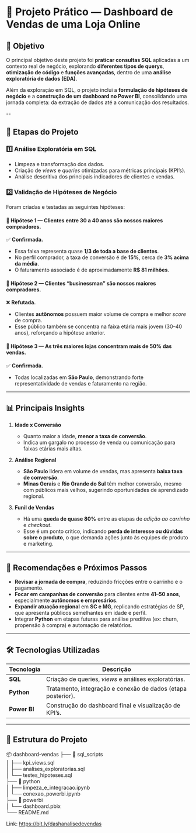 # 🧠 Projeto Prático — Dashboard de Vendas de uma Loja Online  

## 🎯 Objetivo  
O principal objetivo deste projeto foi **praticar consultas SQL** aplicadas a um contexto real de negócio, explorando **diferentes tipos de querys**, **otimização de código** e **funções avançadas**, dentro de uma **análise exploratória de dados (EDA)**.  

Além da exploração em SQL, o projeto inclui a **formulação de hipóteses de negócio** e a **construção de um dashboard no Power BI**, consolidando uma jornada completa: da extração de dados até a comunicação dos resultados.

--

## 🧩 Etapas do Projeto  

### **1️⃣ Análise Exploratória em SQL**  
- Limpeza e transformação dos dados.  
- Criação de *views* e *queries* otimizadas para métricas principais (KPI’s).  
- Análise descritiva dos principais indicadores de clientes e vendas.

### **2️⃣ Validação de Hipóteses de Negócio**  
Foram criadas e testadas as seguintes hipóteses:  

#### 🧮 Hipótese 1 — Clientes entre 30 a 40 anos são nossos maiores compradores.  
✅ **Confirmada.**  
- Essa faixa representa quase **1/3 de toda a base de clientes**.  
- No perfil comprador, a taxa de conversão é de **15%**, cerca de **3% acima da média**.  
- O faturamento associado é de aproximadamente **R$ 81 milhões**.  

#### 💼 Hipótese 2 — Clientes “businessman” são nossos maiores compradores.  
❌ **Refutada.**  
- Clientes **autônomos** possuem maior volume de compra e melhor *score* de compra.  
- Esse público também se concentra na faixa etária mais jovem (30–40 anos), reforçando a hipótese anterior.

#### 🏬 Hipótese 3 — As três maiores lojas concentram mais de 50% das vendas.  
✅ **Confirmada.**  
- Todas localizadas em **São Paulo**, demonstrando forte representatividade de vendas e faturamento na região.

---

## 📊 Principais Insights  

1. **Idade x Conversão**  
   - Quanto maior a idade, **menor a taxa de conversão**.  
   - Indica um gargalo no processo de venda ou comunicação para faixas etárias mais altas.  

2. **Análise Regional**  
   - **São Paulo** lidera em volume de vendas, mas apresenta **baixa taxa de conversão**.  
   - **Minas Gerais** e **Rio Grande do Sul** têm melhor conversão, mesmo com públicos mais velhos, sugerindo oportunidades de aprendizado regional.  

3. **Funil de Vendas**  
   - Há uma **queda de quase 80%** entre as etapas de *adição ao carrinho* e *checkout*.  
   - Esse é um ponto crítico, indicando **perda de interesse ou dúvidas sobre o produto**, o que demanda ações junto às equipes de produto e marketing.  

---

## 🚀 Recomendações e Próximos Passos  

- **Revisar a jornada de compra**, reduzindo fricções entre o carrinho e o pagamento.  
- **Focar em campanhas de conversão** para clientes entre **41–50 anos**, especialmente **autônomos e empresários**.  
- **Expandir atuação regional** em **SC e MG**, replicando estratégias de SP, que apresenta públicos semelhantes em idade e perfil.  
- Integrar **Python** em etapas futuras para análise preditiva (ex: churn, propensão à compra) e automação de relatórios.  

---

## 🛠️ Tecnologias Utilizadas  

| Tecnologia | Descrição |
|-------------|------------|
| **SQL** | Criação de queries, *views* e análises exploratórias. |
| **Python** | Tratamento, integração e conexão de dados (etapa posterior). |
| **Power BI** | Construção do dashboard final e visualização de KPI’s. |

---

## 📁 Estrutura do Projeto  
📦 dashboard-vendas
├── 📂 sql_scripts <br>
│ ├── kpi_views.sql <br>
│ ├── analises_exploratorias.sql <br>
│ └── testes_hipoteses.sql <br>
├── 📂 python <br>
│ ├── limpeza_e_integracao.ipynb <br>
│ └── conexao_powerbi.ipynb <br>
├── 📂 powerbi <br>
│ └── dashboard.pbix <br>
└── README.md <br>

Link:
https://bit.ly/dashanalisedevendas

